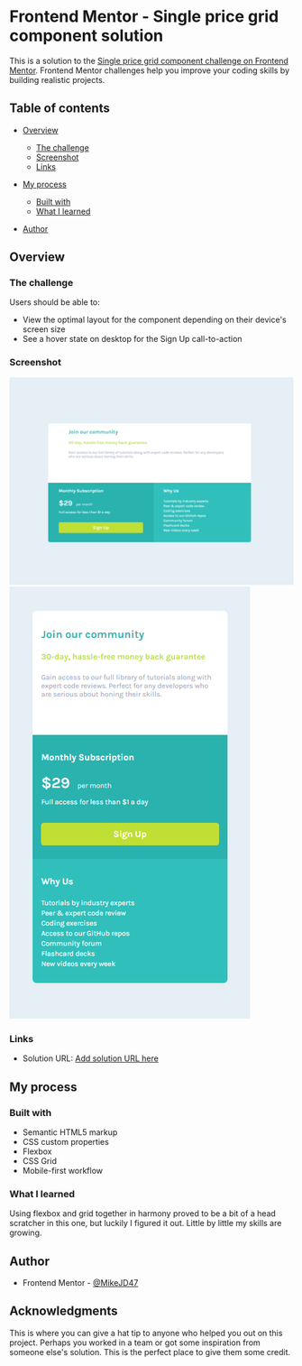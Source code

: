 # Frontend Mentor - Single price grid component solution

This is a solution to the [Single price grid component challenge on Frontend Mentor](https://www.frontendmentor.io/challenges/single-price-grid-component-5ce41129d0ff452fec5abbbc). Frontend Mentor challenges help you improve your coding skills by building realistic projects.

## Table of contents

- [Overview](#overview)
  - [The challenge](#the-challenge)
  - [Screenshot](#screenshot)
  - [Links](#links)
- [My process](#my-process)

  - [Built with](#built-with)
  - [What I learned](#what-i-learned)

- [Author](#author)

## Overview

### The challenge

Users should be able to:

- View the optimal layout for the component depending on their device's screen size
- See a hover state on desktop for the Sign Up call-to-action

### Screenshot

![Desktop Screenshot](./resources/screenshots/Desktop-Screenshot.png)
![Mobile Screenshot](./resources/screenshots/Mobile-Screenshot.png)

### Links

- Solution URL: [Add solution URL here](https://mikejd47.github.io/Single-Price-Grid-component/)

## My process

### Built with

- Semantic HTML5 markup
- CSS custom properties
- Flexbox
- CSS Grid
- Mobile-first workflow

### What I learned

Using flexbox and grid together in harmony proved to be a bit of a head scratcher in this one, but luckily I figured it out. Little by little my skills are growing.

## Author

- Frontend Mentor - [@MikeJD47](https://www.frontendmentor.io/profile/MikeJD47)

## Acknowledgments

This is where you can give a hat tip to anyone who helped you out on this project. Perhaps you worked in a team or got some inspiration from someone else's solution. This is the perfect place to give them some credit.
